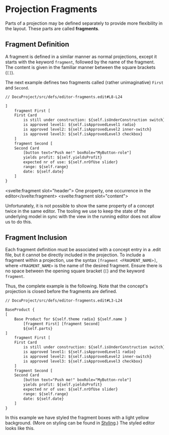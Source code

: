<script>
    import Note from "$lib/notes/Note.svelte";
    import Figure from "$lib/figures/Figure.svelte";
</script>

# Projection Fragments

Parts of a projection may be defined separately to provide more flexibility in the layout.
These parts are called **fragments**.

## Fragment Definition

A fragment is defined in a similar manner as normal projections, except it starts
with the keyword `fragment`, followed by the name of the fragment. The content is given
in the familiar manner between the square brackets (`[]`). 

The next example defines two fragments called (rather unimaginative) `First` and `Second`.

```txt
// DocuProject/src/defs/editor-fragments.edit#L8-L24

]
    fragment First [
    First Card
        is still under construction: ${self.isUnderConstruction switch}
        is approved level1: ${self.isApprovedLevel1 radio}
        is approved level2: ${self.isApprovedLevel2 inner-switch}
        is approved level3: ${self.isApprovedLevel3 checkbox}
    ]
    fragment Second [
    Second Card
        [button text="Push me!" boxRole="MyButton-role"]
        yields profit: ${self.yieldsProfit}
        expected nr of use: ${self.nrOfUse slider}
        range: ${self.range}
        date: ${self.date}
    ]
}
```

<Note><svelte:fragment slot="header"> One property, one occurrence in the editor</svelte:fragment>
<svelte:fragment slot="content">
<p>Unfortunately, it is not possible to show the same property of a concept twice in the same editor.
The tooling we use to keep the state of the underlying model in sync with the view in the running editor
does not allow us to do this.</p>
</svelte:fragment></Note>


## Fragment Inclusion

Each fragment definition must be associated with a concept entry in a .edit file, but it cannot be 
directly included in the projection. To include a fragment within a projection, use the 
syntax `[fragment <FRAGMENT_NAME>]`, where `<FRAGMENT_NAME>` is the name of the desired fragment. 
Ensure there is no space between the opening square bracket (`[`) and the keyword `fragment`.

Thus, the complete example is the following. Note that the concept's projection is closed before the
fragments are defined.

```txt
// DocuProject/src/defs/editor-fragments.edit#L3-L24

BaseProduct {
[
    Base Product for ${self.theme radio} ${self.name }
        [fragment First] [fragment Second]
        ${self.parts}
]
    fragment First [
    First Card
        is still under construction: ${self.isUnderConstruction switch}
        is approved level1: ${self.isApprovedLevel1 radio}
        is approved level2: ${self.isApprovedLevel2 inner-switch}
        is approved level3: ${self.isApprovedLevel3 checkbox}
    ]
    fragment Second [
    Second Card
        [button text="Push me!" boxRole="MyButton-role"]
        yields profit: ${self.yieldsProfit}
        expected nr of use: ${self.nrOfUse slider}
        range: ${self.range}
        date: ${self.date}
    ]
}
```

In this example we have styled the fragment boxes with a light yellow background. 
(More on styling can be found in [Styling](/Documentation/Defining_an_Editor/Styling).)
The styled editor looks like this.

<Figure
imageName={'documentation/Documentation-Fragments-screenshot1.png'}
caption={'Two fragments side by side'}
figureNumber={1}
/>
